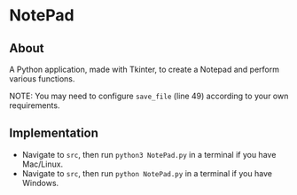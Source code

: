 # NotePad

## About

A Python application, made with Tkinter, to create a Notepad and perform various functions.

NOTE: You may need to configure `save_file` (line 49) according to your own requirements.

## Implementation

- Navigate to `src`, then run `python3 NotePad.py` in a terminal if you have Mac/Linux.
- Navigate to `src`, then run `python NotePad.py` in a terminal if you have Windows.
